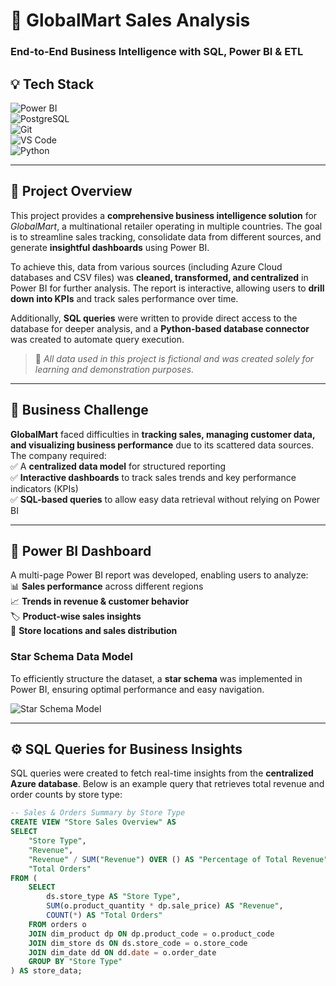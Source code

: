 # 🛒 GlobalMart Sales Analysis  
### End-to-End Business Intelligence with SQL, Power BI & ETL  

## 💡 Tech Stack  

![Power BI](https://img.shields.io/badge/Power_BI-FF9900?style=for-the-badge&logo=powerbi&logoColor=white)  
![PostgreSQL](https://img.shields.io/badge/PostgreSQL-3776AB?style=for-the-badge&logo=postgresql&logoColor=white)  
![Git](https://img.shields.io/badge/Git-B1361E?style=for-the-badge&logo=git&logoColor=white)  
![VS Code](https://img.shields.io/badge/VSCode-2962FF?style=for-the-badge&logo=visual%20studio&logoColor=white)  
![Python](https://img.shields.io/badge/Python-3776AB?style=for-the-badge&logo=python&logoColor=white)  

---

## 📌 Project Overview  

This project provides a **comprehensive business intelligence solution** for *GlobalMart*, a multinational retailer operating in multiple countries. The goal is to streamline sales tracking, consolidate data from different sources, and generate **insightful dashboards** using Power BI.

To achieve this, data from various sources (including Azure Cloud databases and CSV files) was **cleaned, transformed, and centralized** in Power BI for further analysis. The report is interactive, allowing users to **drill down into KPIs** and track sales performance over time.

Additionally, **SQL queries** were written to provide direct access to the database for deeper analysis, and a **Python-based database connector** was created to automate query execution.

> 🔹 *All data used in this project is fictional and was created solely for learning and demonstration purposes.*

---

## 🏬 Business Challenge  

**GlobalMart** faced difficulties in **tracking sales, managing customer data, and visualizing business performance** due to its scattered data sources.  
The company required:  
✅ A **centralized data model** for structured reporting  
✅ **Interactive dashboards** to track sales trends and key performance indicators (KPIs)  
✅ **SQL-based queries** to allow easy data retrieval without relying on Power BI  

---

## 🔹 Power BI Dashboard  

A multi-page Power BI report was developed, enabling users to analyze:  
📊 **Sales performance** across different regions  
📈 **Trends in revenue & customer behavior**  
🏷️ **Product-wise sales insights**  
📍 **Store locations and sales distribution**  

### **Star Schema Data Model**  

To efficiently structure the dataset, a **star schema** was implemented in Power BI, ensuring optimal performance and easy navigation.  

![Star Schema Model](/images-readme/data_model.png)  

---

## ⚙️ SQL Queries for Business Insights  

SQL queries were created to fetch real-time insights from the **centralized Azure database**. Below is an example query that retrieves total revenue and order counts by store type:  

```sql
-- Sales & Orders Summary by Store Type
CREATE VIEW "Store Sales Overview" AS
SELECT 
    "Store Type",
    "Revenue",
    "Revenue" / SUM("Revenue") OVER () AS "Percentage of Total Revenue",
    "Total Orders"
FROM (
    SELECT 
        ds.store_type AS "Store Type",
        SUM(o.product_quantity * dp.sale_price) AS "Revenue", 
        COUNT(*) AS "Total Orders"
    FROM orders o
    JOIN dim_product dp ON dp.product_code = o.product_code
    JOIN dim_store ds ON ds.store_code = o.store_code
    JOIN dim_date dd ON dd.date = o.order_date
    GROUP BY "Store Type"
) AS store_data;
